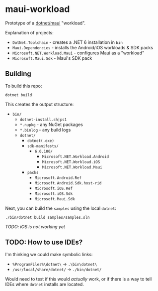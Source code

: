 # maui-workload

Prototype of a [dotnet/maui][maui] "workload".

Explanation of projects:

* `DotNet.Toolchain` - creates a .NET 6 installation in `bin`
* `Maui.Dependencies` - installs the Android/iOS workloads & SDK packs
* `Microsoft.NET.Workload.Maui` - configures Maui as a "workload"
* `Microsoft.Maui.Sdk` - Maui's SDK pack

## Building

To build this repo:

    dotnet build

This creates the output structure:

* `bin/`
  * `dotnet-install.sh|ps1`
  * `*.nupkg` - any NuGet packages
  * `*.binlog` - any build logs
  * `dotnet/`
    * `dotnet(.exe)`
    * `sdk-manifests/`
      * `6.0.100/`
        * `Microsoft.NET.Workload.Android`
        * `Microsoft.NET.Workload.iOS`
        * `Microsoft.NET.Workload.Maui`
    * `packs`
      * `Microsoft.Android.Ref`
      * `Microsoft.Android.Sdk.host-rid`
      * `Microsoft.iOS.Ref`
      * `Microsoft.iOS.Sdk`
      * `Microsoft.Maui.Sdk`

Next, you can build the `samples` using the local `dotnet`:

    ./bin/dotnet build samples/samples.sln

_TODO: iOS is not working yet_

## TODO: How to use IDEs?

I'm thinking we could make symbolic links:

* `%ProgramFiles%\dotnet\` -> `.\bin\dotnet\`
* `/usr/local/share/dotnet/` -> `./bin/dotnet/`

Would need to test if this would *actually* work, or if there is a way
to tell IDEs where `dotnet` installs are located.

[maui]: https://github.com/dotnet/maui
